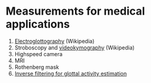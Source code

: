 # Measurements for medical applications


1.  [Electroglottography](https://en.wikipedia.org/wiki/Electroglottograph)
    (Wikipedia)
2.  Stroboscopy and
    [videokymography](https://en.wikipedia.org/wiki/Videokymography)
    (Wikipedia)
3.  Highspeed camera
4.  MRI
5.  Rothenberg mask
6.  [Inverse filtering for glottal activity estimation](Inverse_filtering_for_glottal_activity_estimation)
